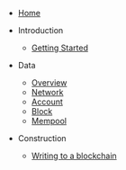 <!-- docs/_sidebar.md -->

* [Home](/)

- Introduction
    - [Getting Started](introduction/getting-started.md)

- Data
    - [Overview](data/overview.md)
    - [Network](data/network.md)
    - [Account](data/account.md)
    - [Block](data/block.md)
    - [Mempool](data/mempool.md)

- Construction
    - [Writing to a blockchain](construction/construction.md)
